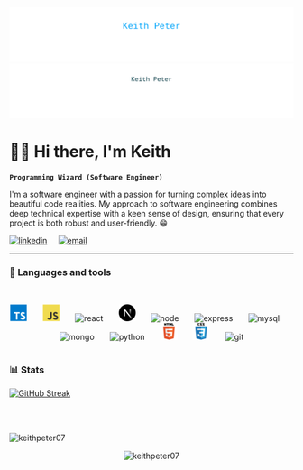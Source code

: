 ![Keith](./assets/code-light.gif#gh-dark-mode-only)
![Keith](./assets/code-dark.gif#gh-light-mode-only)


# 👋🏾 Hi there, I'm Keith

**`Programming Wizard (Software Engineer)`**

I'm a software engineer with a passion for turning complex ideas into beautiful code realities. My approach to software engineering combines deep technical expertise with a keen sense of design, ensuring that every project is both robust and user-friendly. 😁


<!--[![linkedin](https://custom-icon-badges.demolab.com/badge/-Linkedin-blue?style=for-the-badge&logoColor=white&logo=linkedin)](https://www.linkedin.com/in/keith-peter/)&nbsp;&nbsp;&nbsp;&nbsp;&nbsp;[![leetcode](https://custom-icon-badges.demolab.com/badge/Leetcode-yellow.svg?style=for-the-badge&logoColor=white&logo=leetcode)](https://leetcode.com/u/keithpeter/) &nbsp;&nbsp;&nbsp;&nbsp;&nbsp;[![email](https://custom-icon-badges.demolab.com/badge/-Send%20Email-red?style=for-the-badge&logoColor=white&logo=mail)](mailto:keithpeter07@gmail.com)-->

[![linkedin](https://custom-icon-badges.demolab.com/badge/-Linkedin-blue?style=for-the-badge&logoColor=white&logo=linkedin)](https://www.linkedin.com/in/keith-peter/)&nbsp;&nbsp;&nbsp;&nbsp;&nbsp;[![email](https://custom-icon-badges.demolab.com/badge/-Send%20Email-red?style=for-the-badge&logoColor=white&logo=mail)](mailto:keithpeter07@gmail.com)

---


### 🧰 Languages and tools
<br/>

<p align="center">

<img src="https://raw.githubusercontent.com/devicons/devicon/master/icons/typescript/typescript-original.svg" alt="typescript" width="30" />
&nbsp;&nbsp;&nbsp;&nbsp;&nbsp;

<img src="https://raw.githubusercontent.com/devicons/devicon/master/icons/javascript/javascript-original.svg" alt="javascript" width="30" />
&nbsp;&nbsp;&nbsp;&nbsp;&nbsp;

<img src="https://cdn.jsdelivr.net/gh/devicons/devicon@latest/icons/react/react-original.svg" alt="react" width="30"/>          
&nbsp;&nbsp;&nbsp;&nbsp;&nbsp;

<img src="https://raw.githubusercontent.com/devicons/devicon/master/icons/nextjs/nextjs-original.svg" alt="next" width="30" />
&nbsp;&nbsp;&nbsp;&nbsp;&nbsp;

<img src="https://cdn.jsdelivr.net/gh/devicons/devicon@latest/icons/nodejs/nodejs-original.svg" alt="node" width="30"/>
&nbsp;&nbsp;&nbsp;&nbsp;&nbsp;

<img src="https://cdn.jsdelivr.net/gh/devicons/devicon@latest/icons/express/express-original.svg" alt="express" width="30"/>
&nbsp;&nbsp;&nbsp;&nbsp;&nbsp;

<img src="https://cdn.jsdelivr.net/gh/devicons/devicon@latest/icons/mysql/mysql-original.svg" alt="mysql" width="30"/>
&nbsp;&nbsp;&nbsp;&nbsp;&nbsp;

<img src="https://cdn.jsdelivr.net/gh/devicons/devicon@latest/icons/mongodb/mongodb-original.svg" alt="mongo" width="30"/>
&nbsp;&nbsp;&nbsp;&nbsp;&nbsp;

<img src="https://cdn.jsdelivr.net/gh/devicons/devicon@latest/icons/python/python-plain.svg" alt="python" width="30"/>
&nbsp;&nbsp;&nbsp;&nbsp;&nbsp;

<img src="https://raw.githubusercontent.com/devicons/devicon/master/icons/html5/html5-original-wordmark.svg" alt="html5" width="30" />
&nbsp;&nbsp;&nbsp;&nbsp;&nbsp;

<img src="https://raw.githubusercontent.com/devicons/devicon/master/icons/css3/css3-original-wordmark.svg" alt="css3" width="30" /> 
&nbsp;&nbsp;&nbsp;&nbsp;&nbsp;

<img src="https://www.vectorlogo.zone/logos/git-scm/git-scm-icon.svg" alt="git" width="30"/>

</p>

#

### 📊 Stats
[![GitHub Streak](https://streak-stats.demolab.com/?user=keithpeter07&theme=dark)](https://git.io/streak-stats)

<br/>
<br/>
<p align="center">
  <img align="left" src="https://streak-stats.demolab.com/?user=keithpeter07&theme=dark" alt="keithpeter07" /></p>
<br/>
<p align="center">
  <img align="center" src="https://github-readme-stats.vercel.app/api/top-langs?username=keithpeter07&theme=dark&show_icons=true&locale=en&layout=compact" alt="keithpeter07" /></p>
</p>
